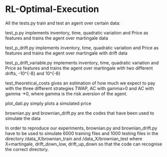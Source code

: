 # RL-Optimal-Execution

All the tests.py train and test an agent over certain data:

test_p.py implements inventory, time, quadratic variation and Price as features and trains the agent over martingale data 

test_p_drift.py implements inventory, time, quadratic variation and Price as features and trains the agent over martingale with drift data 

test_p_drift_variable.py implements inventory, time, quadratic variation and Price as features and trains the agent over martingale with two different drifts, -10^{-8} and 10^{-8} 

test_theoretical_costs gives an estimation of how much we expect to pay with the three different strategies TWAP, AC with gamma>0 and AC with gamma ->0, where gamma is the risk aversion of the agent. 

plot_dati.py simply plots a simulated price

brownian.py and brownian_drift.py are the codes that have been used to simulate the data 

In order to reproduce our experiments, brownian.py and brownian_drift.py have to be used to simulate 6000 training files and 1000 testing files in the directory /data_X/brownian_train and /data_X/brownian_test where X=martingale, drift_down_low, drift_up_down so that the code can recognise the correct directory. 
